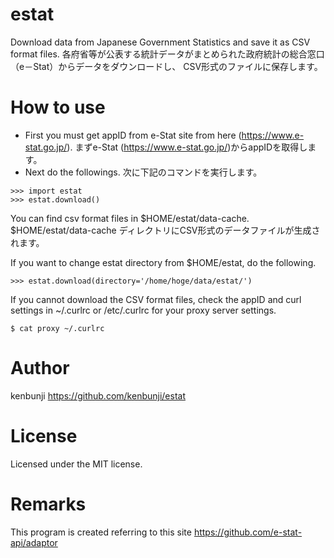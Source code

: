 # estat
Download data from Japanese Government Statistics and save it as CSV format files.
各府省等が公表する統計データがまとめられた政府統計の総合窓口（e－Stat）からデータをダウンロードし、
CSV形式のファイルに保存します。

# How to use
* First you must get appID from e-Stat site from here (https://www.e-stat.go.jp/).
まずe-Stat (https://www.e-stat.go.jp/)からappIDを取得します。
* Next do the followings.
次に下記のコマンドを実行します。
```
>>> import estat
>>> estat.download()
```
You can find csv format files in $HOME/estat/data-cache.
$HOME/estat/data-cache ディレクトリにCSV形式のデータファイルが生成されます。

If you want to change estat directory from $HOME/estat, do the following.
```
>>> estat.download(directory='/home/hoge/data/estat/')
```
If you cannot download the CSV format files,
check the appID and curl settings in ~/.curlrc or /etc/.curlrc for your proxy server settings.
```
$ cat proxy ~/.curlrc
```

# Author
kenbunji
https://github.com/kenbunji/estat

# License
Licensed under the MIT license.

# Remarks
This program is created referring to this site
https://github.com/e-stat-api/adaptor
